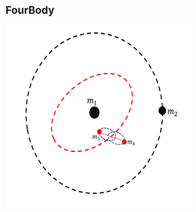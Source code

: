 # FourBody
<img src="FourBody.png" alt="Schematic configuration of the four-body system" height="500">

